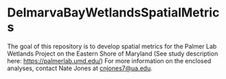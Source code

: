 # DelmarvaBayWetlandsSpatialMetrics
The goal of this repository is to develop spatial metrics for the Palmer Lab Wetlands Project on the Eastern Shore of Maryland (See study description here: https://palmerlab.umd.edu/)  For more information on the enclosed analyses, contact Nate Jones at cnjones7@ua.edu.
